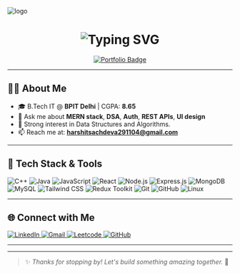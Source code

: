 ![logo](https://github.com/harshit-bpit/harshit-bpit/blob/main/log.png)

<h1 align="center">
  <img src="https://readme-typing-svg.demolab.com?font=Fira+Code&weight=500&size=24&pause=1000&center=true&vCenter=true&width=500&lines=Hi+%F0%9F%91%8B%2C+I'm+Harshit+Sachdeva;Full-Stack+MERN+Developer;DSA+%7C+Projects+%7C+Open+Source;B.Tech+IT+Student+@BPIT+Delhi" alt="Typing SVG" />
</h1>

<p align="center">
  <a href="https://my-portfolio-two-pi-45.vercel.app/" target="_blank">
    <img src="https://img.shields.io/badge/Visit Portfolio-000?style=for-the-badge&logo=vercel&logoColor=white" alt="Portfolio Badge"/>
  </a>
</p>

---

## 👨‍💻 About Me

- 🎓 B.Tech IT @ **BPIT Delhi** | CGPA: **8.65**
- 💬 Ask me about **MERN stack**, **DSA**, **Auth**, **REST APIs**, **UI design**
- 🧠 Strong interest in Data Structures and Algorithms.
- 📫 Reach me at: **harshitsachdeva291104@gmail.com**

---

## 🚀 Tech Stack & Tools

![C++](https://img.shields.io/badge/C++-00599C?style=flat&logo=c%2B%2B&logoColor=white)
![Java](https://img.shields.io/badge/Java-ED8B00?style=flat&logo=java&logoColor=white)
![JavaScript](https://img.shields.io/badge/JavaScript-F7DF1E?style=flat&logo=javascript&logoColor=black)
![React](https://img.shields.io/badge/React-20232A?style=flat&logo=react&logoColor=61DAFB)
![Node.js](https://img.shields.io/badge/Node.js-339933?style=flat&logo=nodedotjs&logoColor=white)
![Express.js](https://img.shields.io/badge/Express.js-000000?style=flat&logo=express&logoColor=white)
![MongoDB](https://img.shields.io/badge/MongoDB-4EA94B?style=flat&logo=mongodb&logoColor=white)
![MySQL](https://img.shields.io/badge/MySQL-005C84?style=flat&logo=mysql&logoColor=white)
![Tailwind CSS](https://img.shields.io/badge/Tailwind_CSS-38B2AC?style=flat&logo=tailwind-css&logoColor=white)
![Redux Toolkit](https://img.shields.io/badge/Redux%20Toolkit-764ABC?style=flat&logo=redux&logoColor=white)
![Git](https://img.shields.io/badge/Git-F05032?style=flat&logo=git&logoColor=white)
![GitHub](https://img.shields.io/badge/GitHub-181717?style=flat&logo=github&logoColor=white)
![Linux](https://img.shields.io/badge/Linux-FCC624?style=flat&logo=linux&logoColor=black)

---

## 🌐 Connect with Me

<p align="left">
  <a href="https://linkedin.com/in/harshit-sachdeva29" target="_blank">
    <img src="https://img.shields.io/badge/-LinkedIn-blue?style=for-the-badge&logo=Linkedin&logoColor=white" alt="LinkedIn"/>
  </a>
  <a href="mailto:harshitsachdeva291104@gmail.com">
    <img src="https://img.shields.io/badge/-Gmail-D14836?style=for-the-badge&logo=gmail&logoColor=white" alt="Gmail"/>
  </a>
  <a href="https://leetcode.com/u/harshitprosachdeva/" target="_blank">
    <img src="https://img.shields.io/badge/-Leetcode-FFA116?style=for-the-badge&logo=leetcode&logoColor=black" alt="Leetcode"/>
  </a>
  <a href="https://github.com/Harshitron" target="_blank">
    <img src="https://img.shields.io/badge/-GitHub-181717?style=for-the-badge&logo=github&logoColor=white" alt="GitHub"/>
  </a>
</p>

---




---

> ✨ *Thanks for stopping by! Let's build something amazing together.* 🚀  
